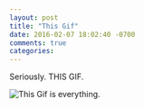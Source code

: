 ```yaml
---
layout: post
title: "This Gif"
date: 2016-02-07 18:02:40 -0700
comments: true
categories: 
---
```


Seriously. THIS GIF.

![This Gif is everything.](http://media1.giphy.com/media/CWU8o66NkdAtO/200.gif)
